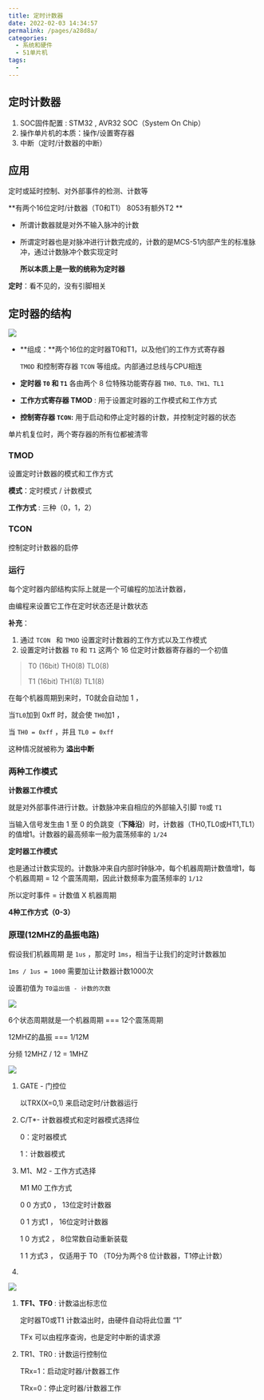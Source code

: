 ```yaml
---
title: 定时计数器
date: 2022-02-03 14:34:57
permalink: /pages/a28d8a/
categories:
  - 系统和硬件
  - 51单片机
tags:
  - 
---
```

## 定时计数器

1. SOC固件配置 :  STM32 , AVR32 SOC（System On Chip）
2. 操作单片机的本质：操作/设置寄存器
3. 中断（定时/计数器的中断）

## 应用

定时或延时控制、对外部事件的检测、计数等

**有两个16位定时/计数器（T0和T1） 8053有额外T2                                       **

- 所谓计数器就是对外不输入脉冲的计数

- 所谓定时器也是对脉冲进行计数完成的，计数的是MCS-51内部产生的标准脉冲，通过计数脉冲个数实现定时

  **所以本质上是一致的统称为定时器**

**定时**：看不见的，没有引脚相关

## 定时器的结构

![](https://code.yuadh.com/doc-img/xxx.png)

- **组成：**两个16位的定时器T0和T1，以及他们的工作方式寄存器

  `TMOD` 和控制寄存器 `TCON` 等组成。内部通过总线与CPU相连

- **定时器 `T0` 和 `T1`** 各由两个 8 位特殊功能寄存器 `TH0、TL0、TH1、TL1`

- **工作方式寄存器 TMOD** : 用于设置定时器的工作模式和工作方式

- **控制寄存器 `TCON`:** 用于启动和停止定时器的计数，并控制定时器的状态

单片机复位时，两个寄存器的所有位都被清零



### TMOD

设置定时计数器的模式和工作方式

**模式**：定时模式 / 计数模式

**工作方式** : 三种（0，1，2）



### TCON

控制定时计数器的启停





### 运行

每个定时器内部结构实际上就是一个可编程的加法计数器，

由编程来设置它工作在定时状态还是计数状态

**补充**： 

1. 通过 `TCON ` 和 `TMOD` 设置定时计数器的工作方式以及工作模式
2. 设置定时计数器 `T0` 和 `T1` 这两个 16 位定时计数器寄存器的一个初值

>  T0 (16bit)	TH0(8)	TL0(8)
>
>  T1 (16bit)	TH1(8)	TL1(8)

在每个机器周期到来时，T0就会自动加 1 ，

当` TL0 `加到 0xff 时，就会使 `TH0`加1 ，

当 `TH0 = 0xff` ，并且 `TL0 = 0xff`

这种情况就被称为  **溢出中断**

### 两种工作模式

**计数器工作模式**

就是对外部事件进行计数。计数脉冲来自相应的外部输入引脚 `T0`或 `T1`

当输入信号发生由 1 至 0 的负跳变（**下降沿**）时，计数器（TH0,TL0或HT1,TL1）的值增1。计数器的最高频率一般为震荡频率的 `1/24`





**定时器工作模式**

也是通过计数实现的。计数脉冲来自内部时钟脉冲，每个机器周期计数值增1，每个机器周期 = 12 个震荡周期，因此计数频率为震荡频率的 `1/12` 

所以定时事件 = 计数值 X 机器周期



**4种工作方式（0-3）**





### 原理(12MHZ的晶振电路)

假设我们机器周期 是  `1us` ，那定时 `1ms`，相当于让我们的定时计数器加 

`1ms / 1us = 1000` 	需要加让计数器计数1000次  

设置初值为 `T0溢出值 - 计数的次数`

![](https://code.yuadh.com/doc-img/指令周期.png)

6个状态周期就是一个机器周期  === 12个震荡周期

12MHZ的晶振 === 1/12M 

分频  12MHZ / 12 = 1MHZ





![](https://code.yuadh.com/doc-img/TMOD.png)



1. GATE - 门控位

   以TRX(X=0,1) 来启动定时/计数器运行

2. C/T*-  计数器模式和定时器模式选择位

   0：定时器模式 

   1：计数器模式

3. M1、M2 - 工作方式选择

   M1	M0	工作方式

    0	   0 		方式0 ，	13位定时计数器

    0  	 1		 方式1 ，	 16位定时计数器

    1 	  0		 方式2 ，	  8位常数自动重新装载

    1       1	     方式3 ，	   仅适用于 T0 （T0分为两个8 位计数器，T1停止计数）

4. 

![](https://code.yuadh.com/doc-img/TCON.png)

1. **TF1、TF0** : 计数溢出标志位

   定时器T0或T1 计数溢出时，由硬件自动将此位置 “1” 

   TFx 可以由程序查询，也是定时中断的请求源

2. TR1、TR0 : 计数运行控制位

   TRx=1：启动定时器/计数器工作

   TRx=0：停止定时器/计数器工作

   











































